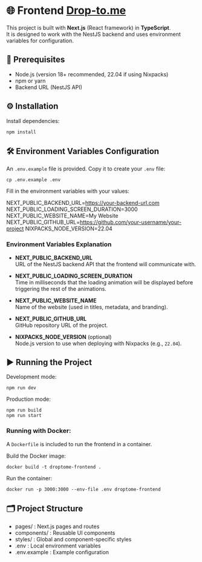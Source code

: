 # 🌐 Frontend [Drop-to.me](https://drop-to.me/)

This project is built with **Next.js** (React framework) in **TypeScript**.  
It is designed to work with the NestJS backend and uses environment variables for configuration.

## 🚀 Prerequisites

- Node.js (version 18+ recommended, 22.04 if using Nixpacks)
- npm or yarn
- Backend URL (NestJS API)

## ⚙️ Installation

Install dependencies:

```
npm install
```

## 🛠 Environment Variables Configuration

An `.env.example` file is provided. Copy it to create your `.env` file:

```
cp .env.example .env
```

Fill in the environment variables with your values:

NEXT_PUBLIC_BACKEND_URL=https://your-backend-url.com
NEXT_PUBLIC_LOADING_SCREEN_DURATION=3000
NEXT_PUBLIC_WEBSITE_NAME=My Website
NEXT_PUBLIC_GITHUB_URL=https://github.com/your-username/your-project
NIXPACKS_NODE_VERSION=22.04

### Environment Variables Explanation

- **NEXT_PUBLIC_BACKEND_URL**  
  URL of the NestJS backend API that the frontend will communicate with.

- **NEXT_PUBLIC_LOADING_SCREEN_DURATION**  
  Time in milliseconds that the loading animation will be displayed before triggering the rest of the animations.

- **NEXT_PUBLIC_WEBSITE_NAME**  
  Name of the website (used in titles, metadata, and branding).

- **NEXT_PUBLIC_GITHUB_URL**  
  GitHub repository URL of the project.

- **NIXPACKS_NODE_VERSION** (optional)  
  Node.js version to use when deploying with Nixpacks (e.g., `22.04`).

## ▶️ Running the Project

Development mode:

```
npm run dev
```

Production mode:

```
npm run build
npm run start
```

### Running with Docker:

A `Dockerfile` is included to run the frontend in a container.

Build the Docker image:

```
docker build -t droptome-frontend .
```

Run the container:

```
docker run -p 3000:3000 --env-file .env droptome-frontend
```

## 🗂 Project Structure

- pages/ : Next.js pages and routes
- components/ : Reusable UI components
- styles/ : Global and component-specific styles
- .env : Local environment variables
- .env.example : Example configuration
